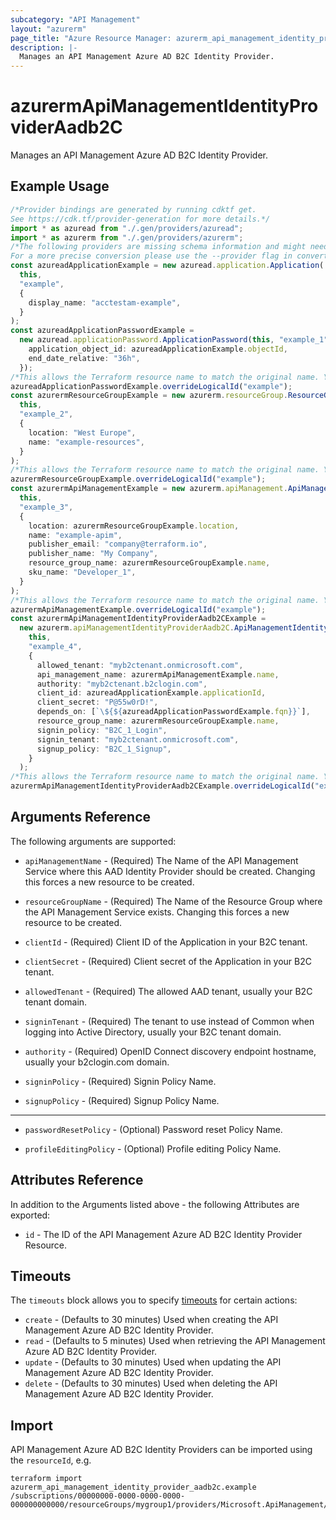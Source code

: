 ```yaml
---
subcategory: "API Management"
layout: "azurerm"
page_title: "Azure Resource Manager: azurerm_api_management_identity_provider_aadb2c"
description: |-
  Manages an API Management Azure AD B2C Identity Provider.
---
```


# azurermApiManagementIdentityProviderAadb2C

Manages an API Management Azure AD B2C Identity Provider.

## Example Usage

```typescript
/*Provider bindings are generated by running cdktf get.
See https://cdk.tf/provider-generation for more details.*/
import * as azuread from "./.gen/providers/azuread";
import * as azurerm from "./.gen/providers/azurerm";
/*The following providers are missing schema information and might need manual adjustments to synthesize correctly: azuread, azurerm.
For a more precise conversion please use the --provider flag in convert.*/
const azureadApplicationExample = new azuread.application.Application(
  this,
  "example",
  {
    display_name: "acctestam-example",
  }
);
const azureadApplicationPasswordExample =
  new azuread.applicationPassword.ApplicationPassword(this, "example_1", {
    application_object_id: azureadApplicationExample.objectId,
    end_date_relative: "36h",
  });
/*This allows the Terraform resource name to match the original name. You can remove the call if you don't need them to match.*/
azureadApplicationPasswordExample.overrideLogicalId("example");
const azurermResourceGroupExample = new azurerm.resourceGroup.ResourceGroup(
  this,
  "example_2",
  {
    location: "West Europe",
    name: "example-resources",
  }
);
/*This allows the Terraform resource name to match the original name. You can remove the call if you don't need them to match.*/
azurermResourceGroupExample.overrideLogicalId("example");
const azurermApiManagementExample = new azurerm.apiManagement.ApiManagement(
  this,
  "example_3",
  {
    location: azurermResourceGroupExample.location,
    name: "example-apim",
    publisher_email: "company@terraform.io",
    publisher_name: "My Company",
    resource_group_name: azurermResourceGroupExample.name,
    sku_name: "Developer_1",
  }
);
/*This allows the Terraform resource name to match the original name. You can remove the call if you don't need them to match.*/
azurermApiManagementExample.overrideLogicalId("example");
const azurermApiManagementIdentityProviderAadb2CExample =
  new azurerm.apiManagementIdentityProviderAadb2C.ApiManagementIdentityProviderAadb2C(
    this,
    "example_4",
    {
      allowed_tenant: "myb2ctenant.onmicrosoft.com",
      api_management_name: azurermApiManagementExample.name,
      authority: "myb2ctenant.b2clogin.com",
      client_id: azureadApplicationExample.applicationId,
      client_secret: "P@55w0rD!",
      depends_on: [`\${${azureadApplicationPasswordExample.fqn}}`],
      resource_group_name: azurermResourceGroupExample.name,
      signin_policy: "B2C_1_Login",
      signin_tenant: "myb2ctenant.onmicrosoft.com",
      signup_policy: "B2C_1_Signup",
    }
  );
/*This allows the Terraform resource name to match the original name. You can remove the call if you don't need them to match.*/
azurermApiManagementIdentityProviderAadb2CExample.overrideLogicalId("example");

```

## Arguments Reference

The following arguments are supported:

*   `apiManagementName` - (Required) The Name of the API Management Service where this AAD Identity Provider should be created. Changing this forces a new resource to be created.

*   `resourceGroupName` - (Required) The Name of the Resource Group where the API Management Service exists. Changing this forces a new resource to be created.

*   `clientId` - (Required) Client ID of the Application in your B2C tenant.

*   `clientSecret` - (Required) Client secret of the Application in your B2C tenant.

*   `allowedTenant` - (Required) The allowed AAD tenant, usually your B2C tenant domain.

*   `signinTenant` - (Required) The tenant to use instead of Common when logging into Active Directory, usually your B2C tenant domain.

*   `authority` - (Required) OpenID Connect discovery endpoint hostname, usually your b2clogin.com domain.

*   `signinPolicy` - (Required) Signin Policy Name.

*   `signupPolicy` - (Required) Signup Policy Name.

***

*   `passwordResetPolicy` - (Optional) Password reset Policy Name.

*   `profileEditingPolicy` - (Optional) Profile editing Policy Name.

## Attributes Reference

In addition to the Arguments listed above - the following Attributes are exported:

* `id` - The ID of the API Management Azure AD B2C Identity Provider Resource.

## Timeouts

The `timeouts` block allows you to specify [timeouts](https://www.terraform.io/language/resources/syntax#operation-timeouts) for certain actions:

* `create` - (Defaults to 30 minutes) Used when creating the API Management Azure AD B2C Identity Provider.
* `read` - (Defaults to 5 minutes) Used when retrieving the API Management Azure AD B2C Identity Provider.
* `update` - (Defaults to 30 minutes) Used when updating the API Management Azure AD B2C Identity Provider.
* `delete` - (Defaults to 30 minutes) Used when deleting the API Management Azure AD B2C Identity Provider.

## Import

API Management Azure AD B2C Identity Providers can be imported using the `resourceId`, e.g.

```console
terraform import azurerm_api_management_identity_provider_aadb2c.example /subscriptions/00000000-0000-0000-0000-000000000000/resourceGroups/mygroup1/providers/Microsoft.ApiManagement/service/service1/identityProviders/aadB2C
```
